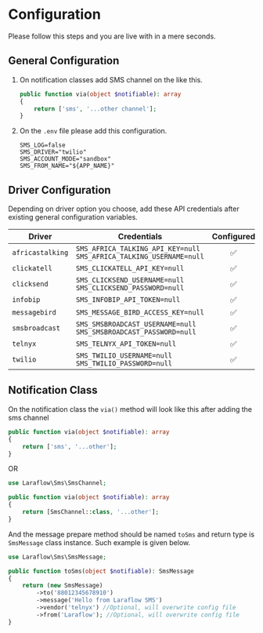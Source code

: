 # Configuration

Please follow this steps and you are live with in a mere seconds.

## General Configuration

1. On notification classes add SMS channel on the like this.
    ```php
    public function via(object $notifiable): array
    {
        return ['sms', '...other channel'];
    }
    ```
2. On the `.env` file please add this configuration.
    ```shell
    SMS_LOG=false
    SMS_DRIVER="twilio"
    SMS_ACCOUNT_MODE="sandbox"
    SMS_FROM_NAME="${APP_NAME}"
    ```

## Driver Configuration

Depending on driver option you choose, add these API credentials
after existing general configuration variables.

| Driver           | Credentials                                                             |     Configured     | Tested |
|------------------|-------------------------------------------------------------------------|:------------------:|:------:|
| `africastalking` | `SMS_AFRICA_TALKING_API_KEY=null`<br>`SMS_AFRICA_TALKING_USERNAME=null` | :white_check_mark: |  :x:   |
| `clickatell`     | `SMS_CLICKATELL_API_KEY=null`                                           | :white_check_mark: |  :x:   |
| `clicksend`      | `SMS_CLICKSEND_USERNAME=null`<br>`SMS_CLICKSEND_PASSWORD=null`          | :white_check_mark: |  :x:   |
| `infobip`        | `SMS_INFOBIP_API_TOKEN=null`                                            | :white_check_mark: |  :x:   |
| `messagebird`    | `SMS_MESSAGE_BIRD_ACCESS_KEY=null`                                      | :white_check_mark: |  :x:   |
| `smsbroadcast`   | `SMS_SMSBROADCAST_USERNAME=null`<br>`SMS_SMSBROADCAST_PASSWORD=null`    | :white_check_mark: |  :x:   |
| `telnyx`         | `SMS_TELNYX_API_TOKEN=null`                                             | :white_check_mark: |  :x:   |
| `twilio`         | `SMS_TWILIO_USERNAME=null`<br>`SMS_TWILIO_PASSWORD=null`                | :white_check_mark: |  :x:   |

## Notification Class

On the notification class the `via()` method will look like this
after adding the sms channel

```php
public function via(object $notifiable): array
{
    return ['sms', '...other'];
}
```

OR

```php
use Laraflow\Sms\SmsChannel;

public function via(object $notifiable): array
{
    return [SmsChannel::class, '...other'];
}
```

And the message prepare method should be named `toSms` and
return type is `SmsMessage` class instance.
Such example is given below.

```php
use Laraflow\Sms\SmsMessage;

public function toSms(object $notifiable): SmsMessage
{
    return (new SmsMessage)
        ->to('88012345678910')
        ->message('Hello from Laraflow SMS')
        ->vendor('telnyx') //Optional, will overwrite config file
        ->from('Laraflow'); //Optional, will overwrite config file
}
```
